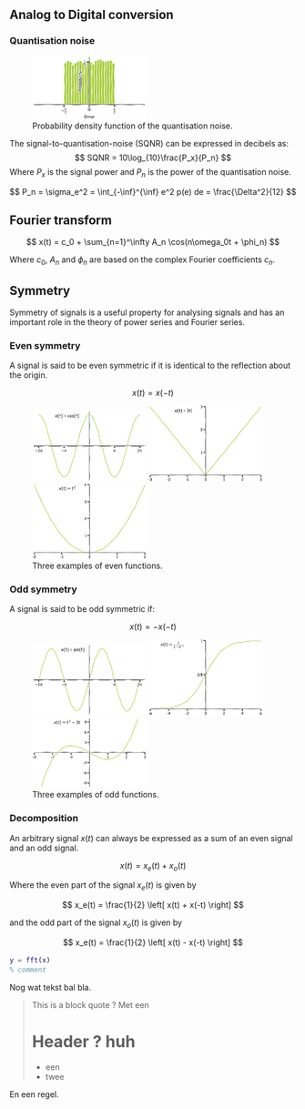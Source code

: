 ## Analog to Digital conversion

### Quantisation noise
<figure>
	<img src="assets/quant_error_distribution.png" alt="Quantisation error distribution" width="200"/>
	<figcaption>
	Probability density function of the quantisation noise.
	</figcaption>
</figure>

The signal-to-quantisation-noise (SQNR) can be expressed in decibels as:
$$
SQNR = 10\log_{10}\frac{P_x}{P_n}
$$
Where $P_x$ is the signal power and $P_n$ is the power of the quantisation noise.

$$
P_n = \sigma_e^2 = \int_{-\inf}^{\inf} e^2 p(e) de = \frac{\Delta^2}{12}
$$



## Fourier transform

$$
x(t) = c_0 + \sum_{n=1}^\infty A_n \cos(n\omega_0t + \phi_n)
$$

Where $c_0$, $A_n$ and $\phi_n$ are based on the complex Fourier coefficients $c_n$.

## Symmetry
Symmetry of signals is a useful property for analysing signals and has an important role in the theory of power series and Fourier series. 

### Even symmetry
A signal is said to be even symmetric if it is identical to the reflection about the origin.

$$
x(t) = x(-t)
$$

<figure>
	<img src="assets/function_cos.png" alt="Cosine function" width="200"/>
	<img src="assets/function_abs.png" alt="Absolute function" width="200"/>
	<img src="assets/function_square.png" alt="Square function" width="200"/>
	<figcaption>
	Three examples of even functions.
	</figcaption>
</figure>

### Odd symmetry
A signal is said to be odd symmetric if:

$$
x(t) = -x(-t)
$$

<figure>
	<img src="assets/function_sin.png" alt="Sine function" width="200"/>
	<img src="assets/function_sigmoid.png" alt="Sigmoid function" width="200"/>
	<img src="assets/function_cube_poly.png" alt="Cube function" width="200"/>
	<figcaption>
	Three examples of odd functions.
	</figcaption>
</figure>

### Decomposition
An arbitrary signal $x(t)$ can always be expressed as a sum of an even signal and an odd signal.

$$
x(t) = x_e(t) + x_o(t)
$$

Where the even part of the signal $x_e(t)$ is given by

$$
x_e(t) = \frac{1}{2} \left[ x(t) + x(-t) \right]
$$

and the odd part of the signal $x_o(t)$ is given by

$$
x_e(t) = \frac{1}{2} \left[ x(t) - x(-t) \right]
$$


~~~ matlab
y = fft(x)
% comment
~~~

Nog wat tekst  bal bla.

> This is a block quote ?
> Met een
> # Header ? huh
> * een
> * twee

En een regel.


